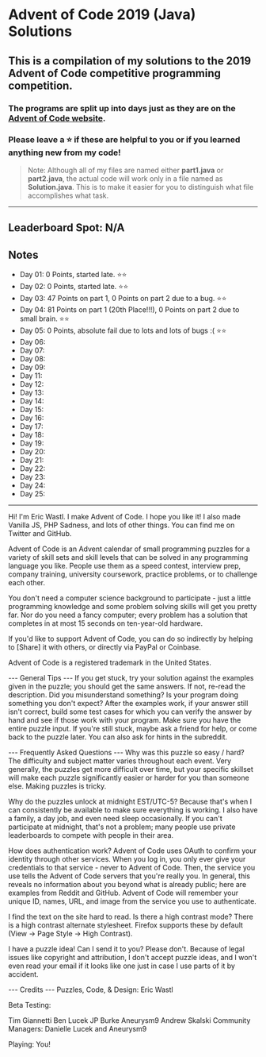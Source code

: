 # __Advent of Code 2019 (Java) Solutions__
## This is a compilation of my solutions to the 2019 Advent of Code competitive programming competition.
### The programs are split up into days just as they are on the [Advent of Code website](https://adventofcode.com/2019).
### Please leave a ⭐ if these are helpful to you or if you learned anything new from my code!
>Note: Although all of my files are named either **part1.java** or **part2.java**, the actual code will work only in a file named as **Solution.java**. This is to make it easier for you to distinguish what file accomplishes what task.
---
## Leaderboard Spot: N/A
## Notes
* Day 01: 0 Points, started late. ⭐⭐
* Day 02: 0 Points, started late. ⭐⭐
* Day 03: 47 Points on part 1, 0 Points on part 2 due to a bug. ⭐⭐
* Day 04: 81 Points on part 1 (20th Place!!!), 0 Points on part 2 due to small brain. ⭐⭐
* Day 05: 0 Points, absolute fail due to lots and lots of bugs :( ⭐⭐
* Day 06:
* Day 07:
* Day 08:
* Day 09:
* Day 11:
* Day 12:
* Day 13:
* Day 14:
* Day 15:
* Day 16:
* Day 17:
* Day 18:
* Day 19:
* Day 20:
* Day 21:
* Day 22:
* Day 23:
* Day 24:
* Day 25:
---
Hi! I'm Eric Wastl. I make Advent of Code. I hope you like it! I also made Vanilla JS, PHP Sadness, and lots of other things. You can find me on Twitter and GitHub.

Advent of Code is an Advent calendar of small programming puzzles for a variety of skill sets and skill levels that can be solved in any programming language you like. People use them as a speed contest, interview prep, company training, university coursework, practice problems, or to challenge each other.

You don't need a computer science background to participate - just a little programming knowledge and some problem solving skills will get you pretty far. Nor do you need a fancy computer; every problem has a solution that completes in at most 15 seconds on ten-year-old hardware.

If you'd like to support Advent of Code, you can do so indirectly by helping to [Share] it with others, or directly via PayPal or Coinbase.

Advent of Code is a registered trademark in the United States.

--- General Tips ---
If you get stuck, try your solution against the examples given in the puzzle; you should get the same answers. If not, re-read the description. Did you misunderstand something? Is your program doing something you don't expect? After the examples work, if your answer still isn't correct, build some test cases for which you can verify the answer by hand and see if those work with your program. Make sure you have the entire puzzle input. If you're still stuck, maybe ask a friend for help, or come back to the puzzle later. You can also ask for hints in the subreddit.

--- Frequently Asked Questions ---
Why was this puzzle so easy / hard? The difficulty and subject matter varies throughout each event. Very generally, the puzzles get more difficult over time, but your specific skillset will make each puzzle significantly easier or harder for you than someone else. Making puzzles is tricky.

Why do the puzzles unlock at midnight EST/UTC-5? Because that's when I can consistently be available to make sure everything is working. I also have a family, a day job, and even need sleep occasionally. If you can't participate at midnight, that's not a problem; many people use private leaderboards to compete with people in their area.

How does authentication work? Advent of Code uses OAuth to confirm your identity through other services. When you log in, you only ever give your credentials to that service - never to Advent of Code. Then, the service you use tells the Advent of Code servers that you're really you. In general, this reveals no information about you beyond what is already public; here are examples from Reddit and GitHub. Advent of Code will remember your unique ID, names, URL, and image from the service you use to authenticate.

I find the text on the site hard to read. Is there a high contrast mode? There is a high contrast alternate stylesheet. Firefox supports these by default (View -> Page Style -> High Contrast).

I have a puzzle idea! Can I send it to you? Please don't. Because of legal issues like copyright and attribution, I don't accept puzzle ideas, and I won't even read your email if it looks like one just in case I use parts of it by accident.

--- Credits ---
Puzzles, Code, & Design: Eric Wastl

Beta Testing:

Tim Giannetti
Ben Lucek
JP Burke
Aneurysm9
Andrew Skalski
Community Managers: Danielle Lucek and Aneurysm9

Playing: You!
